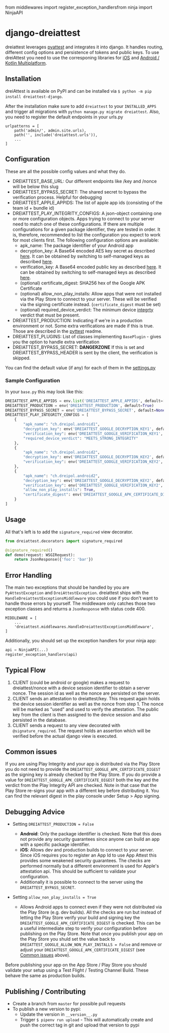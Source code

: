 from middlewares import register_exception_handlersfrom ninja import NinjaAPI

# django-dreiattest

dreiattest leverages [pyattest](https://github.com/dreipol/pyattest) and integrates it into django. It handles routing, different config options and persistence of tokens and public keys. To use dreiAttest you need to use the corresponing libraries for [iOS](https://github.com/dreipol/dreiAttest-ios) and [Android / Kotlin Multiplatform](https://github.com/dreipol/dreiAttest-android).

## Installation

dreiAttest is available on PyPI and can be installed via `$ python -m pip install dreiattest-django`.

After the installation make sure to add `dreiattest` to your `INSTALLED_APPS` and trigger all migrations
with `python manage.py migrate dreiattest`. Also, you need to register the default endpoints in your urls.py

```
urlpatterns = [
    path('admin/', admin.site.urls),
    path('', include('dreiattest.urls')),
    ...
]
```

## Configuration

These are all the possible config values and what they do.

- DREIATTEST_BASE_URL: Our different endpoints like /key and /nonce will be below this slug
- DREIATTEST_BYPASS_SECRET: The shared secret to bypass the verification process. Helpful for debugging
- DREIATTEST_APPLE_APPIDS: The list of apple app ids (consisting of the team id + bundle id)
- DREIATTEST_PLAY_INTEGRITY_CONFIGS: A json-object containing one or more configuration objects. Apps trying to connect to your server need to match one of these configurations. If there are multiple configurations for a given package identifier, they are tested in order. It is, therefore, recommended to list the configuration you expect to work for most clients first. The following configuration options are available: 
  - apk_name: The package identifier of your Android app 
  - decryption_key: A Base64 encoded AES key secret as described [here](https://developer.android.com/google/play/integrity/classic#decrypt-verify). It can be obtained by switching to self-managed keys as described [here](https://developer.android.com/google/play/integrity/setup#switch-google-managed).
  - verification_key: A Base64 encoded public key as described [here](https://developer.android.com/google/play/integrity/classic#decrypt-verify). It can be obtained by switching to self-managed keys as described [here](https://developer.android.com/google/play/integrity/setup#switch-google-managed).
  - (optional) certificate_digest: SHA256 hex of the Google APK Certificate
  - (optional) allow_non_play_installs: Allow apps that were not installed via the Play Store to connect to your server. These will be verified via the signing certificate instead. (`certificate_digest` must be set)
  - (optional) required_device_verdict: The minimum device [integrty](https://developer.android.com/google/play/integrity/setup#optional_device_information) verdict that must be present.
- DREIATTEST_PRODUCTION: Indicating if we're in a production environment or not. Some extra verifications are made if this is true. Those are described in the [pyttest](https://github.com/dreipol/pyattest) readme.
- DREIATTEST_PLUGINS: List of classes implementing `BasePlugin` - gives you the option to handle extra verification
- DREIATTEST_BYPASS_SECRET: **DANGERZONE** If this is set and DREIATTEST_BYPASS_HEADER is sent by the client, the verification is skipped.

You can find the default value (if any) for each of them in the [settings.py](https://github.com/dreipol/django-dreiattest/blob/master/dreiattest/settings.py)

### Sample Configuration
In your `base.py` this may look like this:
```python
DREIATTEST_APPLE_APPIDS = env.list('DREIATTEST_APPLE_APPIDS', default=['0000000000.ch.dreipol.ios1', '0000000000.ch.dreipol.ios2'])
DREIATTEST_PRODUCTION = env('DREIATTEST_PRODUCTION', default=True)
DREIATTEST_BYPASS_SECRET = env('DREIATTEST_BYPASS_SECRET', default=None)
DREIATTEST_PLAY_INTEGRITY_CONFIGS = [
    {
        "apk_name": "ch.dreipol.android1",
        "decryption_key": env('DREIATTEST_GOOGLE_DECRYPTION_KEY1', default=None),
        "verification_key": env('DREIATTEST_GOOGLE_VERIFICATION_KEY1', default=None),
        "required_device_verdict": "MEETS_STRONG_INTEGRITY"
    },
    {
        "apk_name": "ch.dreipol.android2",
        "decryption_key": env('DREIATTEST_GOOGLE_DECRYPTION_KEY2', default=None),
        "verification_key": env('DREIATTEST_GOOGLE_VERIFICATION_KEY2', default=None)
    },
    {
        "apk_name": "ch.dreipol.android2",
        "decryption_key": env('DREIATTEST_GOOGLE_DECRYPTION_KEY2', default=None),
        "verification_key": env('DREIATTEST_GOOGLE_VERIFICATION_KEY2', default=None),
        "allow_non_play_installs": True,
        "certificate_digest": env('DREIATTEST_GOOGLE_APK_CERTIFICATE_DIGEST', default=None)
    }
]
```

## Usage

All that's left is to add the `signature_required` view decorator.

```python
from dreiattest.decorators import signature_required

@signature_required()
def demo(request: WSGIRequest):
    return JsonResponse({'foo': 'bar'})
```

## Error Handling

The main two exceptions that should be handled by you are `PyAttestException` and `DreiAttestException`. dreiattest ships with the `HandleDreiattestExceptionsMiddleware` you could use if you don't want to handle those errors by yourself. The middleware only catches those two exception classes and returns a `JsonResponse` with status code 400. 

```
MIDDLEWARE = [
    ...
    'dreiattest.middlewares.HandleDreiattestExceptionsMiddleware',
]
```

Additionally, you should set up the exception handlers for your ninja app:
```py
api = NinjaAPI(...)
register_exception_handlers(api)
```

## Typical Flow

1. CLIENT (could be android or google) makes a request to dreiattest/nonce with a device session identifier to obtain a server nonce. The session id as well as the nonce are persisted on the server.
2. CLIENT sends an attestation to dreiattest/key. This request again holds the device session identifier as well as the nonce from step 1. The nonce will be marked as "used" and used to verify the attestation. The public key from the client is then assigned to the device session and also persisted in the database. 
3. CLIENT sends a request to any view decorated with `@signature_required`. The request holds an assertion which will be verified before the actual django view is executed.

## Common issues

If you are using Play Integrity and your app is distributed via the Play Store you do not need to provide the `DREIATTEST_GOOGLE_APK_CERTIFICATE_DIGEST` as the signing key is already checked by the Play Store. If you do provide a value for `DREIATTEST_GOOGLE_APK_CERTIFICATE_DIGEST` both the key and the verdict from the Play Integrity API are checked. Note in that case that the Play Store re-signs your app with a different key before distributing it. You can find the relevant digest in the play console under Setup > App signing.

## Debugging Advice

- Setting `DREIATTEST_PRODUCTION = False`
  - **Android**: Only the package identifier is checked. Note that this does not provide any security guarantees since anyone can build an app with a specific package identifier.
  - **iOS**: Allows dev and production builds to connect to your server. Since iOS requires you to register an App Id to use App Attest this provides some weakened security guarantees. The checks are performed normally but a different environment is used for Apple's attestation api. This should be sufficient to validate your configuration.
  - Additionally it is possible to connect to the server using the `DREIATTEST_BYPASS_SECRET`.
 
- Setting `allow_non_play_installs = True`
  - Allows Android apps to connect even if they were not distributed via the Play Store (e.g. dev builds). All the checks are run but instead of letting the Play Store verify your build and signing key the `DREIATTEST_GOOGLE_APK_CERTIFICATE_DIGEST` is checked. This can be a useful intermediate step to verify your configuration before publishing on the Play Store. Note that once you publish your app on the Play Store you shuld set the value back to `DREIATTEST_GOOGLE_ALLOW_NON_PLAY_INSTALLS = False` and remove or adjust your `DREIATTEST_GOOGLE_APK_CERTIFICATE_DIGEST` (see [Common issues](#common-issues) above).

Before publishing your app on the App Store / Play Store you should validate your setup using a Test Flight / Testing Channel Build. These behave the same as production builds.

## Publishing / Contributing

- Create a branch from `master` for possible pull requests
- To publish a new version to pypi:
  - Update the version in `__version__.py` 
  - Trigger `$ pipenv run upload` - This will automatically create and push the correct tag in git and upload that version to pypi
